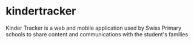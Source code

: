 # kindertracker
Kinder Tracker is a web and mobile application used by Swiss Primary schools to share content and communications with the student's families
